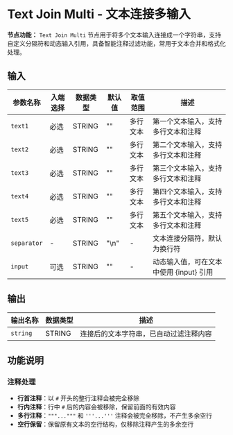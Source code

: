 # Text Join Multi - 文本连接多输入

**节点功能：** `Text Join Multi` 节点用于将多个文本输入连接成一个字符串，支持自定义分隔符和动态输入引用，具备智能注释过滤功能，常用于文本合并和格式化处理。

## 输入

| 参数名称 | 入端选择 | 数据类型 | 默认值 | 取值范围 | 描述 |
| -------- | -------- | -------- | ------ | -------- | ---- |
| `text1` | 必选 | STRING | "" | 多行文本 | 第一个文本输入，支持多行文本和注释 |
| `text2` | 必选 | STRING | "" | 多行文本 | 第二个文本输入，支持多行文本和注释 |
| `text3` | 必选 | STRING | "" | 多行文本 | 第三个文本输入，支持多行文本和注释 |
| `text4` | 必选 | STRING | "" | 多行文本 | 第四个文本输入，支持多行文本和注释 |
| `text5` | 必选 | STRING | "" | 多行文本 | 第五个文本输入，支持多行文本和注释 |
| `separator` | - | STRING | "\\n" | - | 文本连接分隔符，默认为换行符 |
| `input` | 可选 | STRING | "" | - | 动态输入值，可在文本中使用 {input} 引用 |

## 输出

| 输出名称 | 数据类型 | 描述 |
|---------|----------|------|
| `string` | STRING | 连接后的文本字符串，已自动过滤注释内容 |

## 功能说明

### 注释处理
- **行首注释**：以 `#` 开头的整行注释会被完全移除
- **行内注释**：行中 `#` 后的内容会被移除，保留前面的有效内容
- **多行注释**：`"""..."""` 和 `'''...'''` 注释会被完全移除，不产生多余空行
- **空行保留**：保留原有文本的空行结构，仅移除注释产生的多余空行